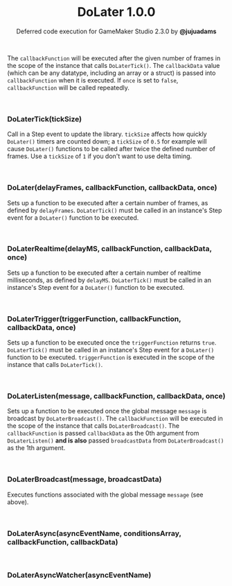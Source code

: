 <h1 align="center">DoLater 1.0.0</h1>

<p align="center">Deferred code execution for GameMaker Studio 2.3.0 by <b>@jujuadams</b></p>

&nbsp;

The `callbackFunction` will be executed after the given number of frames in the scope of the instance that calls `DoLaterTick()`. The `callbackData` value (which can be any datatype, including an array or a struct) is passed into `callbackFunction` when it is executed. If `once` is set to `false`, `callbackFunction` will be called repeatedly.

&nbsp;

### DoLaterTick(tickSize) ###

Call in a Step event to update the library. `tickSize` affects how quickly `DoLater()` timers are counted down; a `tickSize` of `0.5` for example will cause `DoLater()` functions to be called after twice the defined number of frames. Use a `tickSize` of `1` if you don't want to use delta timing.

&nbsp;

### DoLater(delayFrames, callbackFunction, callbackData, once) ###

Sets up a function to be executed after a certain number of frames, as defined by `delayFrames`. `DoLaterTick()` must be called in an instance's Step event for a `DoLater()` function to be executed.

&nbsp;

### DoLaterRealtime(delayMS, callbackFunction, callbackData, once) ###

Sets up a function to be executed after a certain number of realtime milliseconds, as defined by `delayMS`. `DoLaterTick()` must be called in an instance's Step event for a `DoLater()` function to be executed.

&nbsp;

### DoLaterTrigger(triggerFunction, callbackFunction, callbackData, once) ###

Sets up a function to be executed once the `triggerFunction` returns `true`. `DoLaterTick()` must be called in an instance's Step event for a `DoLater()` function to be executed. `triggerFunction` is executed in the scope of the instance that calls `DoLaterTick()`.

&nbsp;

### DoLaterListen(message, callbackFunction, callbackData, once) ###

Sets up a function to be executed once the global message `message` is broadcast by `DoLaterBroadcast()`. The `callbackFunction` will be executed in the scope of the instance that calls `DoLaterBroadcast()`. The `callbackFunction` is passed `callbackData` as the 0th argument from `DoLaterListen()` **and is also** passed `broadcastData` from `DoLaterBroadcast()` as the 1th argument.

&nbsp;

### DoLaterBroadcast(message, broadcastData) ###

Executes functions associated with the global message `message` (see above).

&nbsp;

### DoLaterAsync(asyncEventName, conditionsArray, callbackFunction, callbackData) ###

&nbsp;

### DoLaterAsyncWatcher(asyncEventName) ###

&nbsp;
